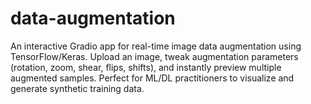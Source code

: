 # data-augmentation
An interactive Gradio app for real-time image data augmentation using TensorFlow/Keras. Upload an image, tweak augmentation parameters (rotation, zoom, shear, flips, shifts), and instantly preview multiple augmented samples. Perfect for ML/DL practitioners to visualize and generate synthetic training data.
